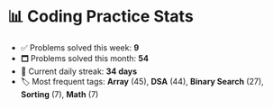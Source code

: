 # 📊 Coding Practice Stats

- ✅ Problems solved this week: **9**
- 🗖️ Problems solved this month: **54**
- 📌 Current daily streak: **34 days**
- 🏷️ Most frequent tags: **Array** (45), **DSA** (44), **Binary Search** (27), **Sorting** (7), **Math** (7)
